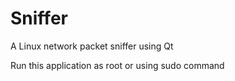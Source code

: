 # Sniffer
A Linux network packet sniffer using Qt

Run this application as root or using sudo command
